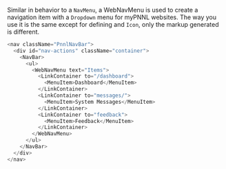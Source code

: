Similar in behavior to a `NavMenu`, a WebNavMenu is used to create a navigation item with a `Dropdown` menu for myPNNL websites. The way you use it is the same except for defining and `Icon`, only the markup generated is different.

``` js
<nav className="PnnlNavBar">
  <div id="nav-actions" className="container">
    <NavBar>
      <ul>
        <WebNavMenu text="Items">
          <LinkContainer to="/dashboard">
            <MenuItem>Dashboard</MenuItem>
          </LinkContainer>
          <LinkContainer to="messages/">
            <MenuItem>System Messages</MenuItem>
          </LinkContainer>
          <LinkContainer to="feedback">
            <MenuItem>Feedback</MenuItem>
          </LinkContainer>
        </WebNavMenu>
      </ul>
    </NavBar>
  </div>
</nav>